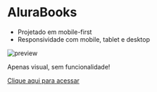 # AluraBooks

- Projetado em mobile-first
- Responsividade com mobile, tablet e desktop



![preview](https://user-images.githubusercontent.com/117242122/219265917-bd691fb6-9047-4540-8f36-2b994761ef3f.png)

Apenas visual, sem funcionalidade!

<a href="https://p-lyp.github.io/alurabooks/">Clique aqui para acessar</a>
